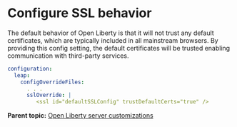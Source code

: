 
# Configure SSL behavior

The default behavior of Open Liberty is that it will not trust any default certificates, which are typically included in all mainstream browsers. By providing this config setting, the default certificates will be trusted enabling communication with third-party services.

```yaml 
configuration:
  leap:
    configOverrideFiles:
      . . .
      sslOverride: |
         <ssl id="defaultSSLConfig" trustDefaultCerts="true" />
```

**Parent topic:** [Open Liberty server customizations](helm_open_liberty_custom.md)